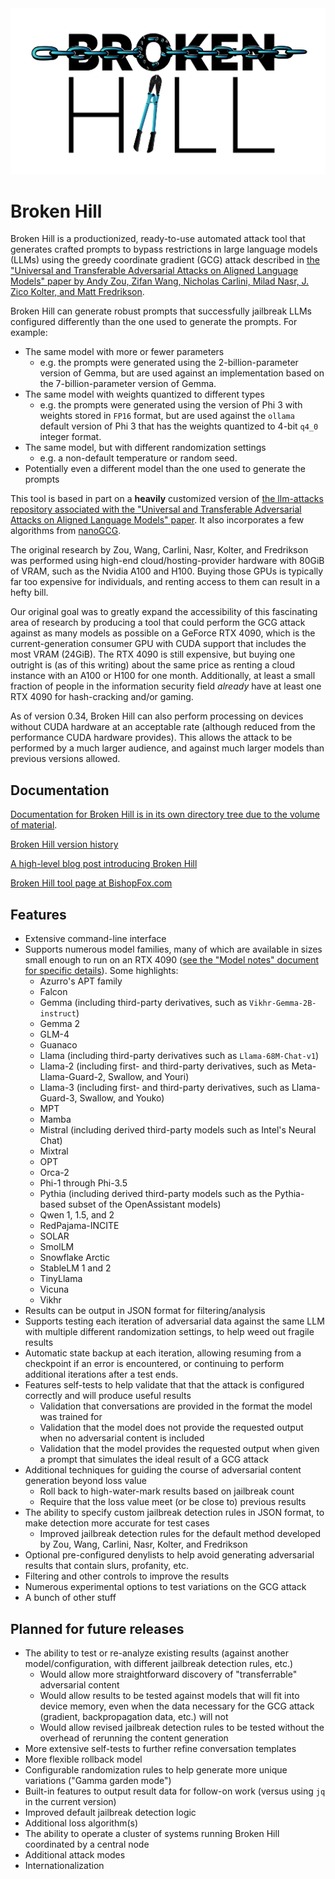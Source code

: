 <img src="BrokenHill-Logo.jpg" alt="[ Broken Hill logo ]">

# Broken Hill

Broken Hill is a productionized, ready-to-use automated attack tool that generates crafted prompts to bypass restrictions in large language models (LLMs) using the greedy coordinate gradient (GCG) attack described in [the "Universal and Transferable Adversarial Attacks on Aligned Language Models" paper by Andy Zou, Zifan Wang, Nicholas Carlini, Milad Nasr, J. Zico Kolter, and Matt Fredrikson](https://arxiv.org/abs/2307.15043).

Broken Hill can generate robust prompts that successfully jailbreak LLMs configured differently than the one used to generate the prompts. For example:

* The same model with more or fewer parameters
  * e.g. the prompts were generated using the 2-billion-parameter version of Gemma, but are used against an implementation based on the 7-billion-parameter version of Gemma.
* The same model with weights quantized to different types
  * e.g. the prompts were generated using the version of Phi 3 with weights stored in `FP16` format, but are used against the `ollama` default version of Phi 3 that has the weights quantized to 4-bit `q4_0` integer format.
* The same model, but with different randomization settings
  * e.g. a non-default temperature or random seed.
* Potentially even a different model than the one used to generate the prompts

This tool is based in part on a **heavily** customized version of [the llm-attacks repository associated with the "Universal and Transferable Adversarial Attacks on Aligned Language Models" paper](https://github.com/llm-attacks/llm-attacks/). It also incorporates a few algorithms from [nanoGCG](https://github.com/GraySwanAI/nanoGCG).

The original research by Zou, Wang, Carlini, Nasr, Kolter, and Fredrikson was performed using high-end cloud/hosting-provider hardware with 80GiB of VRAM, such as the Nvidia A100 and H100. Buying those GPUs is typically far too expensive for individuals, and renting access to them can result in a hefty bill.

Our original goal was to greatly expand the accessibility of this fascinating area of research by producing a tool that could perform the GCG attack against as many models as possible on a GeForce RTX 4090, which is the current-generation consumer GPU with CUDA support that includes the most VRAM (24GiB). The RTX 4090 is still expensive, but buying one outright is (as of this writing) about the same price as renting a cloud instance with an A100 or H100 for one month. Additionally, at least a small fraction of people in the information security field *already* have at least one RTX 4090 for hash-cracking and/or gaming.

As of version 0.34, Broken Hill can also perform processing on devices without CUDA hardware at an acceptable rate (although reduced from the performance CUDA hardware provides). This allows the attack to be performed by a much larger audience, and against much larger models than previous versions allowed.

## Documentation

[Documentation for Broken Hill is in its own directory tree due to the volume of material](docs/README.md).

[Broken Hill version history](version_history.md)

[A high-level blog post introducing Broken Hill](https://bishopfox.com/blog/brokenhill-attack-tool-largelanguagemodels-llm)

[Broken Hill tool page at BishopFox.com](https://bishopfox.com/tools/broken-hill)

## Features

* Extensive command-line interface
* Supports numerous model families, many of which are available in sizes small enough to run on an RTX 4090 ([see the "Model notes" document for specific details](docs/GCG_attack/model_notes.md)). Some highlights:
  * Azurro's APT family
  * Falcon
  * Gemma (including third-party derivatives, such as `Vikhr-Gemma-2B-instruct`)
  * Gemma 2
  * GLM-4
  * Guanaco
  * Llama (including third-party derivatives such as `Llama-68M-Chat-v1`)
  * Llama-2 (including first- and third-party derivatives, such as Meta-Llama-Guard-2, Swallow, and Youri)
  * Llama-3 (including first- and third-party derivatives, such as Llama-Guard-3, Swallow, and Youko)
  * MPT
  * Mamba
  * Mistral (including derived third-party models such as Intel's Neural Chat)
  * Mixtral
  * OPT
  * Orca-2
  * Phi-1 through Phi-3.5
  * Pythia (including derived third-party models such as the Pythia-based subset of the OpenAssistant models)
  * Qwen 1, 1.5, and 2
  * RedPajama-INCITE
  * SOLAR
  * SmolLM
  * Snowflake Arctic
  * StableLM 1 and 2
  * TinyLlama
  * Vicuna
  * Vikhr
* Results can be output in JSON format for filtering/analysis
* Supports testing each iteration of adversarial data against the same LLM with multiple different randomization settings, to help weed out fragile results
* Automatic state backup at each iteration, allowing resuming from a checkpoint if an error is encountered, or continuing to perform additional iterations after a test ends.
* Features self-tests to help validate that that the attack is configured correctly and will produce useful results
  * Validation that conversations are provided in the format the model was trained for
  * Validation that the model does not provide the requested output when no adversarial content is included
  * Validation that the model provides the requested output when given a prompt that simulates the ideal result of a GCG attack
* Additional techniques for guiding the course of adversarial content generation beyond loss value
  * Roll back to high-water-mark results based on jailbreak count
  * Require that the loss value meet (or be close to) previous results
* The ability to specify custom jailbreak detection rules in JSON format, to make detection more accurate for test cases
  * Improved jailbreak detection rules for the default method developed by Zou, Wang, Carlini, Nasr, Kolter, and Fredrikson
* Optional pre-configured denylists to help avoid generating adversarial results that contain slurs, profanity, etc.
* Filtering and other controls to improve the results
* Numerous experimental options to test variations on the GCG attack
* A bunch of other stuff

## Planned for future releases

* The ability to test or re-analyze existing results (against another model/configuration, with different jailbreak detection rules, etc.)
  * Would allow more straightforward discovery of "transferrable" adversarial content
  * Would allow results to be tested against models that will fit into device memory, even when the data necessary for the GCG attack (gradient, backpropagation data, etc.) will not
  * Would allow revised jailbreak detection rules to be tested without the overhead of rerunning the content generation
* More extensive self-tests to further refine conversation templates
* More flexible rollback model
* Configurable randomization rules to help generate more unique variations ("Gamma garden mode")
* Built-in features to output result data for follow-on work (versus using `jq` in the current version)
* Improved default jailbreak detection logic
* Additional loss algorithm(s)
* The ability to operate a cluster of systems running Broken Hill coordinated by a central node
* Additional attack modes
* Internationalization
